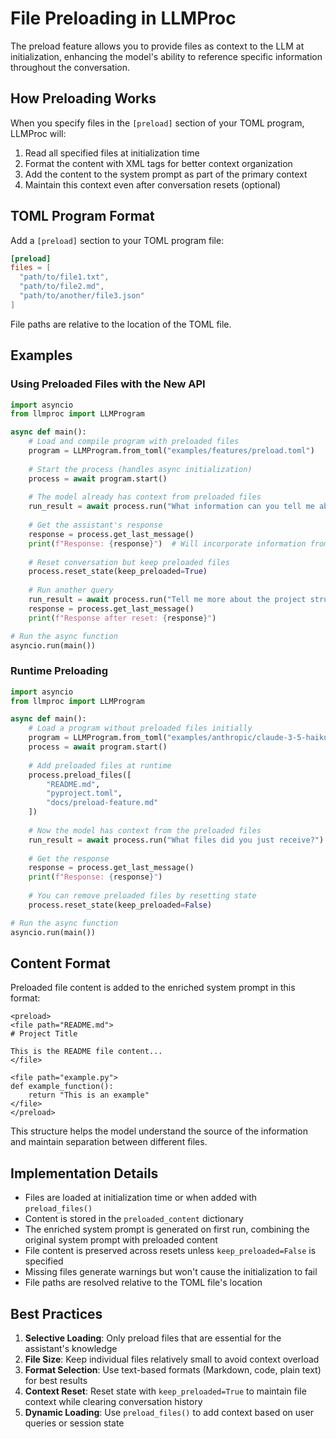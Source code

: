# File Preloading in LLMProc

The preload feature allows you to provide files as context to the LLM at initialization, enhancing the model's ability to reference specific information throughout the conversation.

## How Preloading Works

When you specify files in the `[preload]` section of your TOML program, LLMProc will:

1. Read all specified files at initialization time
2. Format the content with XML tags for better context organization
3. Add the content to the system prompt as part of the primary context
4. Maintain this context even after conversation resets (optional)

## TOML Program Format

Add a `[preload]` section to your TOML program file:

```toml
[preload]
files = [
  "path/to/file1.txt",
  "path/to/file2.md",
  "path/to/another/file3.json"
]
```

File paths are relative to the location of the TOML file.

## Examples

### Using Preloaded Files with the New API

```python
import asyncio
from llmproc import LLMProgram

async def main():
    # Load and compile program with preloaded files
    program = LLMProgram.from_toml("examples/features/preload.toml")
    
    # Start the process (handles async initialization)
    process = await program.start()
    
    # The model already has context from preloaded files
    run_result = await process.run("What information can you tell me about the project?")
    
    # Get the assistant's response
    response = process.get_last_message()
    print(f"Response: {response}")  # Will incorporate information from preloaded files
    
    # Reset conversation but keep preloaded files
    process.reset_state(keep_preloaded=True)
    
    # Run another query
    run_result = await process.run("Tell me more about the project structure")
    response = process.get_last_message()
    print(f"Response after reset: {response}")

# Run the async function
asyncio.run(main())
```

### Runtime Preloading

```python
import asyncio
from llmproc import LLMProgram

async def main():
    # Load a program without preloaded files initially
    program = LLMProgram.from_toml("examples/anthropic/claude-3-5-haiku.toml")
    process = await program.start()
    
    # Add preloaded files at runtime
    process.preload_files([
        "README.md",
        "pyproject.toml",
        "docs/preload-feature.md"
    ])
    
    # Now the model has context from the preloaded files
    run_result = await process.run("What files did you just receive?")
    
    # Get the response
    response = process.get_last_message()
    print(f"Response: {response}")
    
    # You can remove preloaded files by resetting state
    process.reset_state(keep_preloaded=False)

# Run the async function
asyncio.run(main())
```

## Content Format

Preloaded file content is added to the enriched system prompt in this format:

```
<preload>
<file path="README.md">
# Project Title

This is the README file content...
</file>

<file path="example.py">
def example_function():
    return "This is an example"
</file>
</preload>
```

This structure helps the model understand the source of the information and maintain separation between different files.

## Implementation Details

- Files are loaded at initialization time or when added with `preload_files()`
- Content is stored in the `preloaded_content` dictionary
- The enriched system prompt is generated on first run, combining the original system prompt with preloaded content
- File content is preserved across resets unless `keep_preloaded=False` is specified
- Missing files generate warnings but won't cause the initialization to fail
- File paths are resolved relative to the TOML file's location

## Best Practices

1. **Selective Loading**: Only preload files that are essential for the assistant's knowledge
2. **File Size**: Keep individual files relatively small to avoid context overload
3. **Format Selection**: Use text-based formats (Markdown, code, plain text) for best results
4. **Context Reset**: Reset state with `keep_preloaded=True` to maintain file context while clearing conversation history
5. **Dynamic Loading**: Use `preload_files()` to add context based on user queries or session state